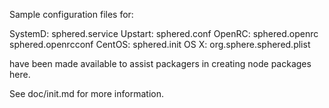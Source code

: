 Sample configuration files for:

SystemD: sphered.service
Upstart: sphered.conf
OpenRC:  sphered.openrc
         sphered.openrcconf
CentOS:  sphered.init
OS X:    org.sphere.sphered.plist

have been made available to assist packagers in creating node packages here.

See doc/init.md for more information.
